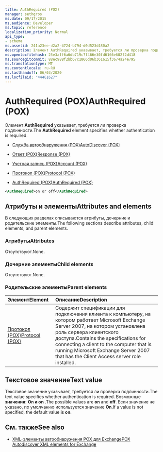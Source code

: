 ```yaml
---
title: AuthRequired (POX)
manager: sethgros
ms.date: 09/17/2015
ms.audience: Developer
ms.topic: reference
localization_priority: Normal
api_type:
- schema
ms.assetid: 241a23ee-d2a2-4724-b794-d0d523d480a2
description: Элемент AuthRequired указывает, требуется ли проверка подлинности.
ms.openlocfilehash: 25e3aff6a6db719c7f466e30fd6166e602f2d418
ms.sourcegitcommit: 88ec988f2bb67c1866d06b361615f3674a24e795
ms.translationtype: MT
ms.contentlocale: ru-RU
ms.lasthandoff: 06/03/2020
ms.locfileid: "44461627"
---
```

# <a name="authrequired-pox"></a><span data-ttu-id="10b74-103">AuthRequired (POX)</span><span class="sxs-lookup"><span data-stu-id="10b74-103">AuthRequired (POX)</span></span>

<span data-ttu-id="10b74-104">Элемент **AuthRequired** указывает, требуется ли проверка подлинности.</span><span class="sxs-lookup"><span data-stu-id="10b74-104">The **AuthRequired** element specifies whether authentication is required.</span></span> 
  
- [<span data-ttu-id="10b74-105">Служба автообнаружения (POX)</span><span class="sxs-lookup"><span data-stu-id="10b74-105">AutoDiscover (POX)</span></span>](autodiscover-pox.md)
  
- [<span data-ttu-id="10b74-106">Ответ (POX)</span><span class="sxs-lookup"><span data-stu-id="10b74-106">Response (POX)</span></span>](response-pox.md)
  
- [<span data-ttu-id="10b74-107">Учетная запись (POX)</span><span class="sxs-lookup"><span data-stu-id="10b74-107">Account (POX)</span></span>](account-pox.md)
  
- [<span data-ttu-id="10b74-108">Протокол (POX)</span><span class="sxs-lookup"><span data-stu-id="10b74-108">Protocol (POX)</span></span>](protocol-pox.md)
  
- [<span data-ttu-id="10b74-109">AuthRequired (POX)</span><span class="sxs-lookup"><span data-stu-id="10b74-109">AuthRequired (POX)</span></span>](authrequired-pox.md)
  
```xml
<AuthRequired>on or off</AuthRequired>
```

## <a name="attributes-and-elements"></a><span data-ttu-id="10b74-110">Атрибуты и элементы</span><span class="sxs-lookup"><span data-stu-id="10b74-110">Attributes and elements</span></span>

<span data-ttu-id="10b74-111">В следующих разделах описываются атрибуты, дочерние и родительские элементы.</span><span class="sxs-lookup"><span data-stu-id="10b74-111">The following sections describe attributes, child elements, and parent elements.</span></span>
  
### <a name="attributes"></a><span data-ttu-id="10b74-112">Атрибуты</span><span class="sxs-lookup"><span data-stu-id="10b74-112">Attributes</span></span>

<span data-ttu-id="10b74-113">Отсутствуют.</span><span class="sxs-lookup"><span data-stu-id="10b74-113">None.</span></span>
  
### <a name="child-elements"></a><span data-ttu-id="10b74-114">Дочерние элементы</span><span class="sxs-lookup"><span data-stu-id="10b74-114">Child elements</span></span>

<span data-ttu-id="10b74-115">Отсутствуют.</span><span class="sxs-lookup"><span data-stu-id="10b74-115">None.</span></span>
  
### <a name="parent-elements"></a><span data-ttu-id="10b74-116">Родительские элементы</span><span class="sxs-lookup"><span data-stu-id="10b74-116">Parent elements</span></span>

|<span data-ttu-id="10b74-117">**Элемент**</span><span class="sxs-lookup"><span data-stu-id="10b74-117">**Element**</span></span>|<span data-ttu-id="10b74-118">**Описание**</span><span class="sxs-lookup"><span data-stu-id="10b74-118">**Description**</span></span>|
|:-----|:-----|
|[<span data-ttu-id="10b74-119">Протокол (POX)</span><span class="sxs-lookup"><span data-stu-id="10b74-119">Protocol (POX)</span></span>](protocol-pox.md) <br/> |<span data-ttu-id="10b74-120">Содержит спецификации для подключения клиента к компьютеру, на котором работает Microsoft Exchange Server 2007, на котором установлена роль сервера клиентского доступа.</span><span class="sxs-lookup"><span data-stu-id="10b74-120">Contains the specifications for connecting a client to the computer that is running Microsoft Exchange Server 2007 that has the Client Access server role installed.</span></span>  <br/> |
   
## <a name="text-value"></a><span data-ttu-id="10b74-121">Текстовое значение</span><span class="sxs-lookup"><span data-stu-id="10b74-121">Text value</span></span>

<span data-ttu-id="10b74-122">Текстовое значение указывает, требуется ли проверка подлинности.</span><span class="sxs-lookup"><span data-stu-id="10b74-122">The text value specifies whether authentication is required.</span></span> <span data-ttu-id="10b74-123">Возможные **значения:** **On и on** .</span><span class="sxs-lookup"><span data-stu-id="10b74-123">The possible values are **on** and **off**.</span></span> <span data-ttu-id="10b74-124">Если значение не указано, по умолчанию используется значение **On**.</span><span class="sxs-lookup"><span data-stu-id="10b74-124">If a value is not specified, the default value is **on**.</span></span> 
  
## <a name="see-also"></a><span data-ttu-id="10b74-125">См. также</span><span class="sxs-lookup"><span data-stu-id="10b74-125">See also</span></span>

- [<span data-ttu-id="10b74-126">XML-элементы автообнаружения POX для Exchange</span><span class="sxs-lookup"><span data-stu-id="10b74-126">POX Autodiscover XML elements for Exchange</span></span>](pox-autodiscover-xml-elements-for-exchange.md)

